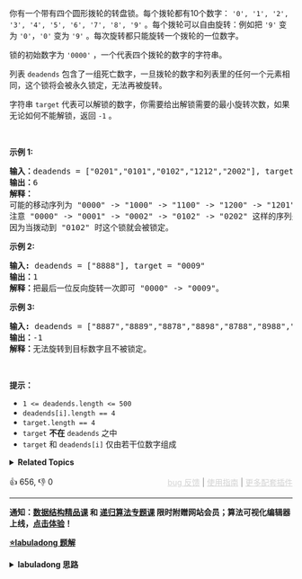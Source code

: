 <p>你有一个带有四个圆形拨轮的转盘锁。每个拨轮都有10个数字： <code>'0', '1', '2', '3', '4', '5', '6', '7', '8', '9'</code> 。每个拨轮可以自由旋转：例如把 <code>'9'</code> 变为&nbsp;<code>'0'</code>，<code>'0'</code> 变为 <code>'9'</code> 。每次旋转都只能旋转一个拨轮的一位数字。</p>

<p>锁的初始数字为 <code>'0000'</code> ，一个代表四个拨轮的数字的字符串。</p>

<p>列表 <code>deadends</code> 包含了一组死亡数字，一旦拨轮的数字和列表里的任何一个元素相同，这个锁将会被永久锁定，无法再被旋转。</p>

<p>字符串 <code>target</code> 代表可以解锁的数字，你需要给出解锁需要的最小旋转次数，如果无论如何不能解锁，返回 <code>-1</code> 。</p>

<p>&nbsp;</p>

<p><strong>示例 1:</strong></p>

<pre>
<strong>输入：</strong>deadends = ["0201","0101","0102","1212","2002"], target = "0202"
<strong>输出：</strong>6
<strong>解释：</strong>
可能的移动序列为 "0000" -&gt; "1000" -&gt; "1100" -&gt; "1200" -&gt; "1201" -&gt; "1202" -&gt; "0202"。
注意 "0000" -&gt; "0001" -&gt; "0002" -&gt; "0102" -&gt; "0202" 这样的序列是不能解锁的，
因为当拨动到 "0102" 时这个锁就会被锁定。
</pre>

<p><strong>示例 2:</strong></p>

<pre>
<strong>输入:</strong> deadends = ["8888"], target = "0009"
<strong>输出：</strong>1
<strong>解释：</strong>把最后一位反向旋转一次即可 "0000" -&gt; "0009"。
</pre>

<p><strong>示例 3:</strong></p>

<pre>
<strong>输入:</strong> deadends = ["8887","8889","8878","8898","8788","8988","7888","9888"], target = "8888"
<strong>输出：</strong>-1
<strong>解释：</strong>无法旋转到目标数字且不被锁定。
</pre>

<p>&nbsp;</p>

<p><strong>提示：</strong></p>

<ul> 
 <li><code>1 &lt;=&nbsp;deadends.length &lt;= 500</code></li> 
 <li><code><font face="monospace">deadends[i].length == 4</font></code></li> 
 <li><code><font face="monospace">target.length == 4</font></code></li> 
 <li><code>target</code> <strong>不在</strong> <code>deadends</code> 之中</li> 
 <li><code>target</code> 和 <code>deadends[i]</code> 仅由若干位数字组成</li> 
</ul>

<details><summary><strong>Related Topics</strong></summary>广度优先搜索 | 数组 | 哈希表 | 字符串</details><br>

<div>👍 656, 👎 0<span style='float: right;'><span style='color: gray;'><a href='https://github.com/labuladong/fucking-algorithm/discussions/939' target='_blank' style='color: lightgray;text-decoration: underline;'>bug 反馈</a> | <a href='https://labuladong.gitee.io/article/fname.html?fname=jb插件简介' target='_blank' style='color: lightgray;text-decoration: underline;'>使用指南</a> | <a href='https://labuladong.online/algo/images/others/%E5%85%A8%E5%AE%B6%E6%A1%B6.jpg' target='_blank' style='color: lightgray;text-decoration: underline;'>更多配套插件</a></span></span></div>

<div id="labuladong"><hr>

**通知：[数据结构精品课](https://labuladong.online/algo/ds-class/) 和 [递归算法专题课](https://labuladong.online/algo/tree-class/) 限时附赠网站会员；算法可视化编辑器上线，[点击体验](https://labuladong.online/algo-visualize/)！**



<p><strong><a href="https://labuladong.online/algo/slug.html?slug=open-the-lock" target="_blank">⭐️labuladong 题解</a></strong></p>
<details><summary><strong>labuladong 思路</strong></summary>

## 基本思路

> 本文有视频版：[BFS 算法核心框架套路](https://www.bilibili.com/video/BV1oT411u7Vn)

PS：这道题在[《算法小抄》](https://item.jd.com/12759911.html) 的第 53 页。

本质上就是穷举，在避开 `deadends` 密码的前提下，对四位密码的每一位进行 0~9 的穷举。

根据 BFS 算法的性质，第一次拨出 `target` 时的旋转次数就是最少的，直接套 [BFS 算法框架](https://labuladong.github.io/article/fname.html?fname=BFS框架) 即可。

另外，针对这道题的场景，还可以使用「双向 BFS」技巧进行优化，见详细题解。

**详细题解：[BFS 算法解题套路框架](https://labuladong.github.io/article/fname.html?fname=BFS框架)**

**标签：[BFS 算法](https://mp.weixin.qq.com/mp/appmsgalbum?__biz=MzAxODQxMDM0Mw==&action=getalbum&album_id=2122002916411604996)**

## 解法代码

提示：🟢 标记的是我写的解法代码，🤖 标记的是 chatGPT 翻译的多语言解法代码。如有错误，可以 [点这里](https://github.com/labuladong/fucking-algorithm/issues/1113) 反馈和修正。

<div class="tab-panel"><div class="tab-nav">
<button data-tab-item="cpp" class="tab-nav-button btn " data-tab-group="default" onclick="switchTab(this)">cpp🤖</button>

<button data-tab-item="python" class="tab-nav-button btn " data-tab-group="default" onclick="switchTab(this)">python🤖</button>

<button data-tab-item="java" class="tab-nav-button btn active" data-tab-group="default" onclick="switchTab(this)">java🟢</button>

<button data-tab-item="go" class="tab-nav-button btn " data-tab-group="default" onclick="switchTab(this)">go🤖</button>

<button data-tab-item="javascript" class="tab-nav-button btn " data-tab-group="default" onclick="switchTab(this)">javascript🤖</button>
</div><div class="tab-content">
<div data-tab-item="cpp" class="tab-item " data-tab-group="default"><div class="highlight">

```cpp
// 注意：cpp 代码由 chatGPT🤖 根据我的 java 代码翻译，旨在帮助不同背景的读者理解算法逻辑。
// 本代码已经通过力扣的测试用例，应该可直接成功提交。

class Solution {
public:
    int openLock(vector<string>& deadends, string target) {
        // 记录需要跳过的死亡密码
        unordered_set<string> deads(deadends.begin(), deadends.end());
        // 记录已经穷举过的密码，防止走回头路
        unordered_set<string> visited;
        queue<string> q;
        // 从起点开始启动广度优先搜索
        int step = 0;
        q.push("0000");
        visited.insert("0000");

        while (!q.empty()) {
            int sz = q.size();
            /* 将当前队列中的所有节点向周围扩散 */
            for (int i = 0; i < sz; i++) {
                string cur = q.front(); q.pop();

                /* 判断是否到达终点 */
                if (deads.count(cur))
                    continue;
                if (cur == target)
                    return step;

                /* 将一个节点的未遍历相邻节点加入队列 */
                for (int j = 0; j < 4; j++) {
                    string up = plusOne(cur, j);
                    if (!visited.count(up)) {
                        q.push(up);
                        visited.insert(up);
                    }
                    string down = minusOne(cur, j);
                    if (!visited.count(down)) {
                        q.push(down);
                        visited.insert(down);
                    }
                }
            }
            /* 在这里增加步数 */
            step++;
        }
        // 如果穷举完都没找到目标密码，那就是找不到了
        return -1;
    }

    // 将 s[j] 向上拨动一次
    string plusOne(string s, int j) {
        if (s[j] == '9') s[j] = '0';
        else s[j] += 1;
        return s;
    }

    // 将 s[i] 向下拨动一次
    string minusOne(string s, int j) {
        if (s[j] == '0') s[j] = '9';
        else s[j] -= 1;
        return s;
    }
};
```

</div></div>

<div data-tab-item="python" class="tab-item " data-tab-group="default"><div class="highlight">

```python
# 注意：python 代码由 chatGPT🤖 根据我的 java 代码翻译，旨在帮助不同背景的读者理解算法逻辑。
# 本代码不保证正确性，仅供参考。如有疑惑，可以参照我写的 java 代码对比查看。

class Solution:
    def openLock(self, deadends: List[str], target: str) -> int:
        # 记录需要跳过的死亡密码
        deads = set(deadends)
        # 记录已经穷举过的密码，防止走回头路
        visited = set()
        q = collections.deque()
        # 从起点开始启动广度优先搜索
        step = 0
        q.append("0000")
        visited.add("0000")

        while q:
            sz = len(q)
            # 将当前队列中的所有节点向周围扩散
            for i in range(sz):
                cur = q.popleft()

                # 判断是否到达终点
                if cur in deads:
                    continue
                if cur == target:
                    return step

                # 将一个节点的未遍历相邻节点加入队列
                for j in range(4):
                    up = plusOne(cur,j)
                    if up not in visited:
                        q.append(up)
                        visited.add(up)
                    down = minusOne(cur,j)
                    if down not in visited:
                        q.append(down)
                        visited.add(down)
            # 在这里增加步数
            step += 1
        # 如果穷举完都没找到目标密码，那就是找不到了
        return -1

    # 将 s[j] 向上拨动一次
    def plusOne(s: str, j: int) -> str:
        ch = list(s)
        if ch[j] == '9':
            ch[j] = '0'
        else:
            ch[j] = chr(ord(ch[j])+1)
        return "".join(ch)

    # 将 s[i] 向下拨动一次
    def minusOne(s: str, j: int) -> str:
        ch = list(s)
        if ch[j] == '0':
            ch[j] = '9'
        else:
            ch[j] = chr(ord(ch[j])-1)
        return "".join(ch)
```

</div></div>

<div data-tab-item="java" class="tab-item active" data-tab-group="default"><div class="highlight">

```java
class Solution {
    public int openLock(String[] deadends, String target) {
        // 记录需要跳过的死亡密码
        Set<String> deads = new HashSet<>();
        for (String s : deadends) deads.add(s);
        // 记录已经穷举过的密码，防止走回头路
        Set<String> visited = new HashSet<>();
        Queue<String> q = new LinkedList<>();
        // 从起点开始启动广度优先搜索
        int step = 0;
        q.offer("0000");
        visited.add("0000");

        while (!q.isEmpty()) {
            int sz = q.size();
            /* 将当前队列中的所有节点向周围扩散 */
            for (int i = 0; i < sz; i++) {
                String cur = q.poll();

                /* 判断是否到达终点 */
                if (deads.contains(cur))
                    continue;
                if (cur.equals(target))
                    return step;

                /* 将一个节点的未遍历相邻节点加入队列 */
                for (int j = 0; j < 4; j++) {
                    String up = plusOne(cur, j);
                    if (!visited.contains(up)) {
                        q.offer(up);
                        visited.add(up);
                    }
                    String down = minusOne(cur, j);
                    if (!visited.contains(down)) {
                        q.offer(down);
                        visited.add(down);
                    }
                }
            }
            /* 在这里增加步数 */
            step++;
        }
        // 如果穷举完都没找到目标密码，那就是找不到了
        return -1;
    }

    // 将 s[j] 向上拨动一次
    String plusOne(String s, int j) {
        char[] ch = s.toCharArray();
        if (ch[j] == '9')
            ch[j] = '0';
        else
            ch[j] += 1;
        return new String(ch);
    }

    // 将 s[i] 向下拨动一次
    String minusOne(String s, int j) {
        char[] ch = s.toCharArray();
        if (ch[j] == '0')
            ch[j] = '9';
        else
            ch[j] -= 1;
        return new String(ch);
    }
}
```

</div></div>

<div data-tab-item="go" class="tab-item " data-tab-group="default"><div class="highlight">

```go
// 注意：go 代码由 chatGPT🤖 根据我的 java 代码翻译，旨在帮助不同背景的读者理解算法逻辑。
// 本代码已经通过力扣的测试用例，应该可直接成功提交。

import "fmt"

func openLock(deadends []string, target string) int {
    // 记录需要跳过的死亡密码
    deads := make(map[string]bool)
    for _, s := range deadends {
        deads[s] = true
    }
    // 记录已经穷举过的密码，防止走回头路
    visited := make(map[string]bool)
    q := make([]string, 0)
    // 从起点开始启动广度优先搜索
    step := 0
    q = append(q, "0000")
    visited["0000"] = true

    for len(q) > 0 {
        sz := len(q)
        /* 将当前队列中的所有节点向周围扩散 */
        for i := 0; i < sz; i++ {
            cur := q[0]
            q = q[1:]

            /* 判断是否到达终点 */
            if deads[cur] {
                continue
            }
            if cur == target {
                return step
            }

            /* 将一个节点的未遍历相邻节点加入队列 */
            for j := 0; j < 4; j++ {
                up := plusOne(cur, j)
                if !visited[up] {
                    q = append(q, up)
                    visited[up] = true
                }
                down := minusOne(cur, j)
                if !visited[down] {
                    q = append(q, down)
                    visited[down] = true
                }
            }
        }
        /* 在这里增加步数 */
        step++
    }
    // 如果穷举完都没找到目标密码，那就是找不到了
    return -1
}

// 将 s[j] 向上拨动一次
func plusOne(s string, j int) string {
    ch := []byte(s)
    if ch[j] == '9' {
        ch[j] = '0'
    } else {
        ch[j] += 1
    }
    return string(ch)
}

// 将 s[i] 向下拨动一次
func minusOne(s string, j int) string {
    ch := []byte(s)
    if ch[j] == '0' {
        ch[j] = '9'
    } else {
        ch[j] -= 1
    }
    return string(ch)
}
```

</div></div>

<div data-tab-item="javascript" class="tab-item " data-tab-group="default"><div class="highlight">

```javascript
// 注意：javascript 代码由 chatGPT🤖 根据我的 java 代码翻译，旨在帮助不同背景的读者理解算法逻辑。
// 本代码已经通过力扣的测试用例，应该可直接成功提交。

var openLock = function(deadends, target) {
  // 记录需要跳过的死亡密码
  const deads = new Set(deadends);
  // 记录已经穷举过的密码，防止走回头路
  const visited = new Set();
  const q = [];
  // 从起点开始启动广度优先搜索
  let step = 0;
  q.push("0000");
  visited.add("0000");

  while (q.length > 0) {
    let sz = q.length;
    /* 将当前队列中的所有节点向周围扩散 */
    for (let i = 0; i < sz; i++) {
      let cur = q.shift();
      /* 判断是否到达终点 */
      if (deads.has(cur)) continue;
          if (cur === target) return step;

      /* 将一个节点的未遍历相邻节点加入队列 */
      for (let j = 0; j < 4; j++) {
        let up = plusOne(cur, j);
        if (!visited.has(up)) {
          q.push(up);
          visited.add(up);
        }
        let down = minusOne(cur, j);
        if (!visited.has(down)) {
          q.push(down);
          visited.add(down);
        }
      }
    }
    /* 在这里增加步数 */
    step++;
  }
  // 如果穷举完都没找到目标密码，那就是找不到了
  return -1;
}

// 将 s[j] 向上拨动一次
function plusOne(s, j) {
  let ch = s.split("");
  if (ch[j] === "9") ch[j] = "0";
  else ch[j] = String(+ch[j]+1);
  return ch.join("");
}

// 将 s[i] 向下拨动一次
function minusOne(s, j) {
  let ch = s.split("");
  if (ch[j] === "0") ch[j] = "9";
  else ch[j] = String(+ch[j]-1);
  return ch.join("");
}
```

</div></div>
</div></div>

**类似题目**：
  - [111. 二叉树的最小深度 🟢](/problems/minimum-depth-of-binary-tree)
  - [剑指 Offer II 109. 开密码锁 🟠](/problems/zlDJc7)

</details>
</div>

